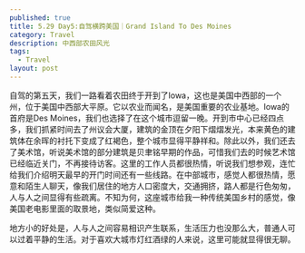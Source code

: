 ```yaml
---
published: true
title: 5.29 Day5:自驾横跨美国｜Grand Island To Des Moines
category: Travel
description: 中西部农田风光 
tags: 
  - Travel
layout: post
---
```

自驾的第五天，我们一路看着农田终于开到了Iowa，这也是美国中西部的一个州，位于美国中西部大平原。它以农业而闻名，是美国重要的农业基地。Iowa的首府是Des Moines，我们也选择了在这个城市逗留一晚。开到市中心已经四点多，我们抓紧时间去了州议会大厦，建筑的金顶在夕阳下熠熠发光，本来黄色的建筑体在余晖的衬托下变成了红褐色，整个城市显得平静祥和。除此以外，我们还去了美术馆，听说美术馆的部分建筑是贝聿铭早期的作品，可惜我们去的时候艺术馆已经临近关门，不再接待访客。这里的工作人员都很热情，听说我们想参观，连忙给我们介绍明天最早的开门时间还有一些线路。在中部城市，感觉人都很热情，愿意和陌生人聊天，像我们居住的地方人口密度大，交通拥挤，路人都是行色匆匆，人与人之间显得有些疏离。不知为何，这座城市给我一种传统美国乡村的感觉，像美国老电影里面的取景地，类似简爱这种。

地方小的好处是，人与人之间容易相识产生联系，生活压力也没那么大，普通人可以过着平静的生活。对于喜欢大城市灯红酒绿的人来说，这里可能就显得很无聊。
